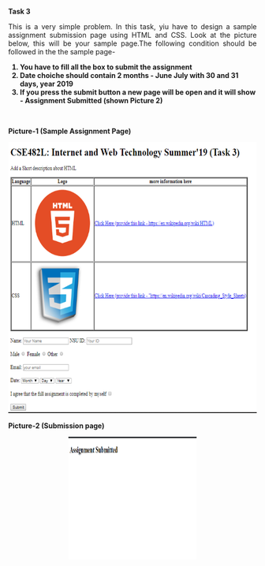 <strong> Task 3 </strong>
<br>
<p align="justify">
This is a very simple problem. In this task, yiu have to design a sample assignment submission page using HTML and CSS. Look at the picture below, this will be your sample page.The following condition should be followed in the the sample page- 
    <ol> <b>
   <li>You have to fill all the box to submit the assignment </i>
  <li>Date choiche should contain 2 months - June July with 30 and 31 days, year 2019</i>
  <li>If you press the submit button a new page will be open and it will show - Assignment Submitted (shown Picture 2)</li>
 </ol> </b>
  </br>
</p>

<strong> Picture-1 (Sample Assignment Page) </strong>
<p align="center">
  <img width="560" height="550" src="https://github.com/NeloyNSU/CSE482_Summer-19_Section7/blob/master/image/Task%203.PNG">
</p>
<strong> Picture-2 (Submission page) </strong>
<p align="center">
  <img width="260" height="250" src="https://github.com/NeloyNSU/CSE482_Summer-19_Section7/blob/master/image/Task3_1.PNG">
</p>


